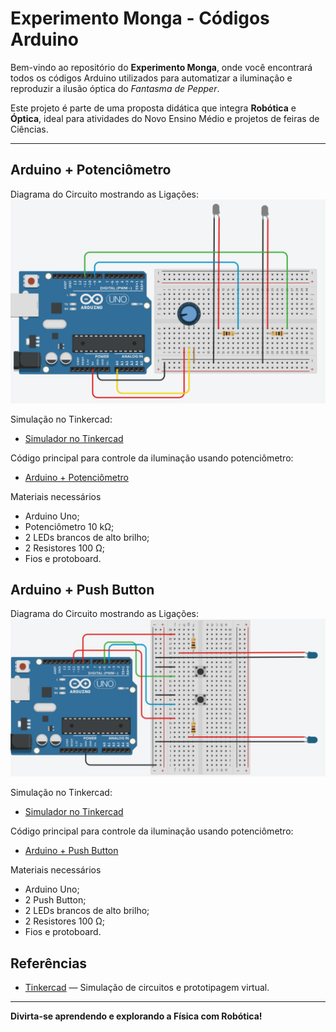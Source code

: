 # Experimento Monga - Códigos Arduino

Bem-vindo ao repositório do **Experimento Monga**, onde você encontrará todos os códigos Arduino utilizados para automatizar a iluminação e reproduzir a ilusão óptica do *Fantasma de Pepper*.  

Este projeto é parte de uma proposta didática que integra **Robótica** e **Óptica**, ideal para atividades do Novo Ensino Médio e projetos de feiras de Ciências.  

---

## Arduino + Potenciômetro

Diagrama do Circuito mostrando as Ligações:
![Circuito Mostrando as Ligações](PotArd.png)

Simulação no Tinkercad:
   - [Simulador no Tinkercad](https://www.tinkercad.com/things/20kknMUIpUK-iluminacao-usando-potenciometro?sharecode=ai6lIu64ALiIXyDZuIvr-SprHF9KPNWgTUGGUGX8-G0)

Código principal para controle da iluminação usando potenciômetro:
  - [Arduino + Potenciômetro](Potenciometro.ino)
    
Materiais necessários

  - Arduino Uno;
  - Potenciômetro 10 kΩ;
  - 2 LEDs brancos de alto brilho;
  - 2 Resistores 100 Ω;
  - Fios e protoboard.

## Arduino + Push Button

Diagrama do Circuito mostrando as Ligações:
![Circuito Mostrando as Ligações](TinkerBot.png)

Simulação no Tinkercad:
   - [Simulador no Tinkercad](https://www.tinkercad.com/things/ecqbcfPI4kx-iluminacao-usando-botoes?sharecode=g_ROvi8XSsJWS0bv11aLcfOx-4Wxsi0TJ9ZxMI3u-Kg)

Código principal para controle da iluminação usando potenciômetro:
  - [Arduino + Push Button](bot.ino)
    
Materiais necessários

  - Arduino Uno;
  - 2 Push Button;
  - 2 LEDs brancos de alto brilho;
  - 2 Resistores 100 Ω;
  - Fios e protoboard.

## Referências

- [Tinkercad](https://www.tinkercad.com/dashboard) — Simulação de circuitos e prototipagem virtual.


---

**Divirta-se aprendendo e explorando a Física com Robótica!**
